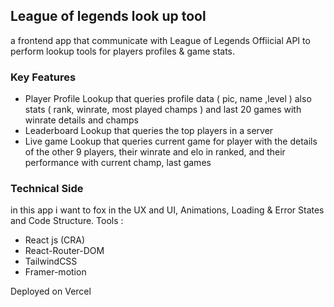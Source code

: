 ## League of legends look up tool

a frontend app that communicate with League of Legends Offiicial API to perform lookup tools for players profiles & game stats.

### Key Features

- Player Profile Lookup that queries profile data ( pic, name ,level ) also stats ( rank, winrate, most played champs ) and last 20 games with winrate details and champs
- Leaderboard Lookup that queries the top players in a server
- Live game Lookup that queries current game for player with the details of the other 9 players, their winrate and elo in ranked, and their performance with current champ, last games

### Technical Side

in this app i want to fox in the UX and UI, Animations, Loading & Error States and Code Structure.
Tools :

- React js (CRA)
- React-Router-DOM
- TailwindCSS
- Framer-motion

Deployed on Vercel
